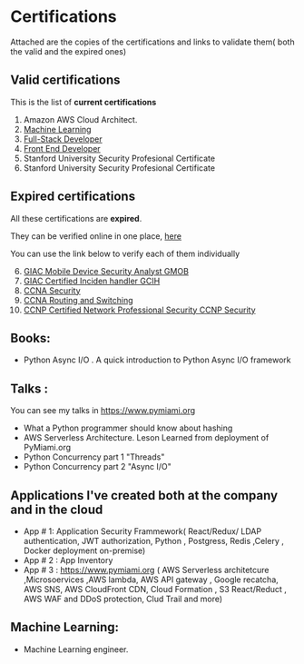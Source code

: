 # Certifications

Attached are the copies of the certifications and links to validate them( both the valid and the expired ones)

## Valid certifications

This is the list of **current certifications**

  1. Amazon AWS  Cloud  Architect.
  2. [Machine Learning](https://graduation.udacity.com/confirm/5H6DR2VH)
  3. [Full-Stack Developer](https://graduation.udacity.com/confirm/SJTMAG6K)
  4. [Front End Developer](https://graduation.udacity.com/confirm/CC3KGSDH)
  5. Stanford University Security Profesional Certificate
  6. Stanford University Security Profesional Certificate

## Expired certifications

All these certifications are **expired**.

They  can be verified online in one place,   [here](https://www.youracclaim.com/users/david-gutierrez.38d9e4cb)

You can use the link below to verify each of them individually

  6.  [GIAC Mobile Device Security Analyst GMOB](https://www.youracclaim.com/earner/earned/badge/ce78cded-228f-453a-a199-f54e996b459e)
  7.  [GIAC Certified Inciden handler GCIH](https://www.youracclaim.com/badges/287c877a-26ce-49bf-9768-5cbffd4a1433)
  8.  [CCNA Security](https://www.youracclaim.com/badges/30459488-4047-4857-a782-491457fd8537)
  9.  [CCNA Routing and Switching](https://www.youracclaim.com/badges/44b6650a-5103-420f-a838-b6379795aa9c)
  10. [CCNP Certified Network Professional Security CCNP Security](https://www.youracclaim.com/badges/b9e214b1-a11d-40b1-a508-5ec3f8503e77)


## Books:

- Python Async I/O . A quick introduction to Python Async I/O framework

## Talks :

You can see my talks in https://www.pymiami.org

 - What a Python programmer should know about hashing
 - AWS Serverless Architecture. Leson Learned from deployment of PyMiami.org
 - Python Concurrency part 1 "Threads"
 - Python Concurrency part 2 "Async I/O"

## Applications I've created both  at the company and in the cloud

- App # 1: Application Security Frammework( React/Redux/ LDAP authentication, JWT authorization, Python , Postgress, Redis ,Celery , Docker deployment on-premise)
- App # 2 : App Inventory
- App # 3 : https://www.pymiami.org ( AWS Serverless architetcure ,Microsoervices ,AWS lambda, AWS API gateway , Google recatcha, AWS SNS, AWS CloudFront CDN,  Cloud Formation , S3  React/Reduct , AWS WAF and DDoS protection, Clud Trail and more)

## Machine Learning:

  - Machine Learning engineer.

